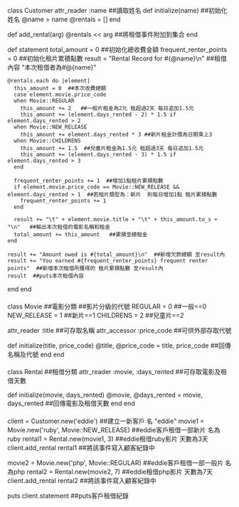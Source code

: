 class Customer
  attr_reader :name ##讀取姓名
  def initialize(name) ##初始化姓名
    @name    = name
    @rentals = []
  end

  def add_rental(arg)
    @rentals << arg  ##將租借事件附加到集合
  end

  def statement
    total_amount = 0  ##初始化總收費金額
    frequent_renter_points = 0  ##初始化租片累積點數
    result = "Rental Record for #{@name}\n" ##租借內容  "本次租借者為#@{name}"
    
    @rentals.each do |element|
      this_amount = 0  ##本次收費總額
      case element.movie.price_code 
      when Movie::REGULAR
        this_amount += 2   ##一般片租金為2元 租超過2天 每日追加1.5元
        this_amount += (element.days_rented - 2) * 1.5 if element.days_rented > 2
      when Movie::NEW_RELEASE
        this_amount += element.days_rented * 3 ##新片租金計價為日期乘上3
      when Movie::CHILDRENS
        this_amount += 1.5  ##兒童片租金為1.5元 租超過3天 每日追加1.5元
        this_amount += (element.days_rented - 3) * 1.5 if element.days_rented > 3
      end

      frequent_renter_points += 1  ##增加1點租片累積點數
      if element.movie.price_code == Movie::NEW_RELEASE && element.days_rented > 1  ##若租片類型為：新片  則每日增加1點 租片累積點數
        frequent_renter_points += 1
      end

      result += "\t" + element.movie.title + "\t" + this_amount.to_s + "\n"   ##輸出本次租借的電影名稱和租金
      total_amount += this_amount   ##累積至總租金
    end

    result += "Amount owed is #{total_amount}\n"  ##新增欠款總額 至result內
    result += "You earned #{frequent_renter_points} frequent renter points"  ##新增本次租借所獲得的 租片累積點數 至result內
    result  ##puts本次租借內容
  end
end

####

class Movie  ##電影分類
##影片分級的代號
  REGULAR     = 0  ##一般==0
  NEW_RELEASE = 1  ##新片==1
  CHILDRENS   = 2  ##兒童片==2
  
  attr_reader :title ##可存取名稱
  attr_accessor :price_code ##可供外部存取代號
  
  def initialize(title, price_code)
    @title, @price_code = title, price_code  ##回傳名稱及代號
  end
end

####

class Rental  ##租借分類
  attr_reader :movie, :days_rented  ##可存取電影及租借天數
  
  def initialize(movie, days_rented)
    @movie, @days_rented = movie, days_rented  ##回傳電影及租借天數
  end
end

####

client = Customer.new('eddie')  ##建立一新客戶  名 "eddie"
movie1 = Movie.new('ruby', Movie::NEW_RELEASE)  ##eddie客戶租借一部新片  名為ruby
rental1 = Rental.new(movie1, 3) ##eddie租借ruby影片 天數為3天
client.add_rental rental1  ##將該事件寫入顧客紀錄中

movie2 = Movie.new('php', Movie::REGULAR)  ##eddie客戶租借一部一般片  名為php
rental2 = Rental.new(movie2, 7)  ##eddie租借php影片 天數為7天
client.add_rental rental2  ##將該事件寫入顧客紀錄中

puts client.statement  ##puts客戶租借紀錄
